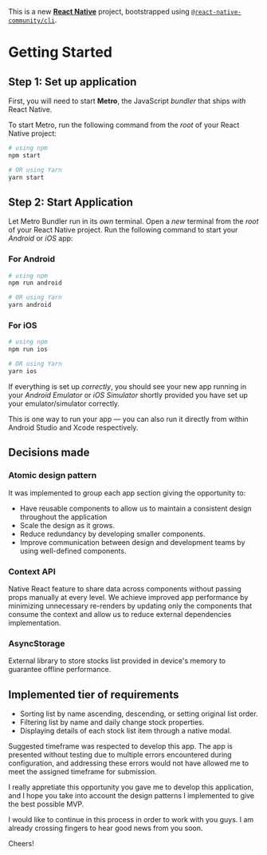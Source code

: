 This is a new [**React Native**](https://reactnative.dev) project, bootstrapped using [`@react-native-community/cli`](https://github.com/react-native-community/cli).

# Getting Started

## Step 1: Set up application

First, you will need to start **Metro**, the JavaScript _bundler_ that ships _with_ React Native.

To start Metro, run the following command from the _root_ of your React Native project:

```bash
# using npm
npm start

# OR using Yarn
yarn start
```

## Step 2: Start Application

Let Metro Bundler run in its _own_ terminal. Open a _new_ terminal from the _root_ of your React Native project. Run the following command to start your _Android_ or _iOS_ app:

### For Android

```bash
# using npm
npm run android

# OR using Yarn
yarn android
```

### For iOS

```bash
# using npm
npm run ios

# OR using Yarn
yarn ios
```

If everything is set up _correctly_, you should see your new app running in your _Android Emulator_ or _iOS Simulator_ shortly provided you have set up your emulator/simulator correctly.

This is one way to run your app — you can also run it directly from within Android Studio and Xcode respectively.

## Decisions made

### Atomic design pattern

It was implemented to group each app section giving the opportunity to:

- Have reusable components to allow us to maintain a consistent design throughout the application
- Scale the design as it grows.
- Reduce redundancy by developing smaller components.
- Improve communication between design and development teams by using well-defined components.

### Context API

Native React feature to share data across components without passing props manually at every level. We achieve improved app performance by minimizing unnecessary re-renders by updating only the components that consume the context and allow us to reduce external dependencies implementation.

### AsyncStorage

External library to store stocks list provided in device's memory to guarantee offline performance.

## Implemented tier of requirements

- Sorting list by name ascending, descending, or setting original list order.
- Filtering list by name and daily change stock properties.
- Displaying details of each stock list item through a native modal.

Suggested timeframe was respected to develop this app. The app is presented without testing due to multiple errors encountered during configuration, and addressing these errors would not have allowed me to meet the assigned timeframe for submission.

I really appretiate this opportunity you gave me to develop this application, and I hope you take into account the design patterns I implemented to give the best possible MVP.

I would like to continue in this process in order to work with you guys. I am already crossing fingers to hear good news from you soon.

Cheers!
